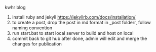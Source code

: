 kwhr blog


1.  install ruby and jekyll https://jekyllrb.com/docs/installation/
2.  to create a post, drop the post in md format in _post folderr, follow naming convention
3.  run start.bat to start local server to build and host on local
4.  commit back to git hub after done, admin will edit and merge the changes for publication




